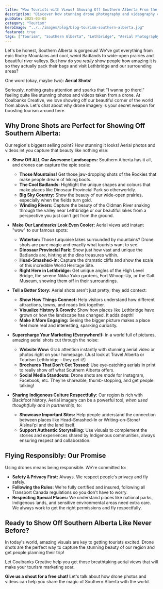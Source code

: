 ```yaml
---
title: "Wow Tourists with Views! Showing Off Southern Alberta From the Sky"
description: "Discover how stunning drone photography and videography can capture the unique landscapes of Southern Alberta for tourism marketing."
pubDate: 2025-03-05
category: "Tourism"
heroImage: "../../images/blog/blog-tourism-southern-alberta.jpg"
featured: true
tags: ["Tourism", "Southern Alberta", "Lethbridge", "Aerial Photography", "Landscape", "Marketing"]
---
```


Let's be honest, Southern Alberta is gorgeous! We've got everything from epic Rocky Mountains and cool, weird Badlands to wide-open prairies and beautiful river valleys. But how do you *really* show people how amazing it is so they actually pack their bags and visit Lethbridge and our surrounding areas?

One word (okay, maybe two): **Aerial Shots!**

Seriously, nothing grabs attention and sparks that "I wanna go there!" feeling quite like stunning photos and videos taken from a drone. At Coalbanks Creative, we love showing off our beautiful corner of the world from above. Let's chat about why drone imagery is your secret weapon for boosting tourism around here.

## Why Drone Shots are Perfect for Showing Off Southern Alberta:

Our region's biggest selling point? How stunning it looks! Aerial photos and videos let you capture that beauty like nothing else:

*   **Show Off ALL Our Awesome Landscapes:** Southern Alberta has it all, and drones can capture the epic scale:
    *   **Those Mountains!** Get those jaw-dropping shots of the Rockies that make people dream of hiking boots.
    *   **The Cool Badlands:** Highlight the unique shapes and colours that make places like Dinosaur Provincial Park so otherworldly.
    *   **Big Sky Country:** Show the beauty of our wide-open prairies, especially when the fields turn gold.
    *   **Winding Rivers:** Capture the beauty of the Oldman River snaking through the valley near Lethbridge or our beautiful lakes from a perspective you just can't get from the ground.

*   **Make Our Landmarks Look Even Cooler:** Aerial views add instant "wow" to our famous spots:
    *   **Waterton:** Those turquoise lakes surrounded by mountains? Drone shots are pure magic and exactly what tourists want to see.
    *   **Dinosaur Provincial Park:** Show just how vast and unique the Badlands are, hinting at the dino treasures within.
    *   **Head-Smashed-In:** Capture the dramatic cliffs and show the scale of this incredible World Heritage Site.
    *   **Right Here in Lethbridge:** Get unique angles of the High Level Bridge, the serene Nikka Yuko gardens, Fort Whoop-Up, or the Galt Museum, showing them off in their surroundings.

*   **Tell a Better Story:** Aerial shots aren't just pretty; they add context:
    *   **Show How Things Connect:** Help visitors understand how different attractions, towns, and roads link together.
    *   **Visualize History & Growth:** Show how places like Lethbridge have grown or how the landscape has changed. It adds depth!
    *   **Make it More Engaging:** Seeing the bigger picture makes a place feel more real and interesting, sparking curiosity.

*   **Supercharge Your Marketing (Everywhere!):** In a world full of pictures, amazing aerial shots cut through the noise:
    *   **Website Wow:** Grab attention instantly with stunning aerial video or photos right on your homepage. (Just look at Travel Alberta or Tourism Lethbridge – they get it!)
    *   **Brochures That Don't Get Tossed:** Use eye-catching aerials in print to really show off what Southern Alberta offers.
    *   **Social Media Standouts:** Drone shots are *made* for Instagram, Facebook, etc. They're shareable, thumb-stopping, and get people talking!

*   **Sharing Indigenous Culture Respectfully:** Our region is rich with Blackfoot history. Aerial imagery can be a powerful tool, *when used thoughtfully and in partnership*, to:
    *   **Showcase Important Sites:** Help people understand the connection between places like Head-Smashed-In or Writing-on-Stone/Áísínai'pi and the land itself.
    *   **Support Authentic Storytelling:** Use visuals to complement the stories and experiences shared by Indigenous communities, always ensuring respect and collaboration.

## Flying Responsibly: Our Promise

Using drones means being responsible. We're committed to:

*   **Safety & Privacy First:** Always. We respect people's privacy and fly safely.
*   **Following the Rules:** We're fully certified and insured, following all Transport Canada regulations so you don't have to worry.
*   **Respecting Special Places:** We understand places like national parks, Indigenous lands, and sensitive environmental areas need extra care. We always work to get the right permissions and fly respectfully.

## Ready to Show Off Southern Alberta Like Never Before?

In today's world, amazing visuals are key to getting tourists excited. Drone shots are the perfect way to capture the stunning beauty of our region and get people planning their trip!

Let Coalbanks Creative help you get those breathtaking aerial views that will make your tourism marketing soar.

**Give us a shout for a free chat!** Let's talk about how drone photos and videos can help you share the magic of Southern Alberta with the world.
